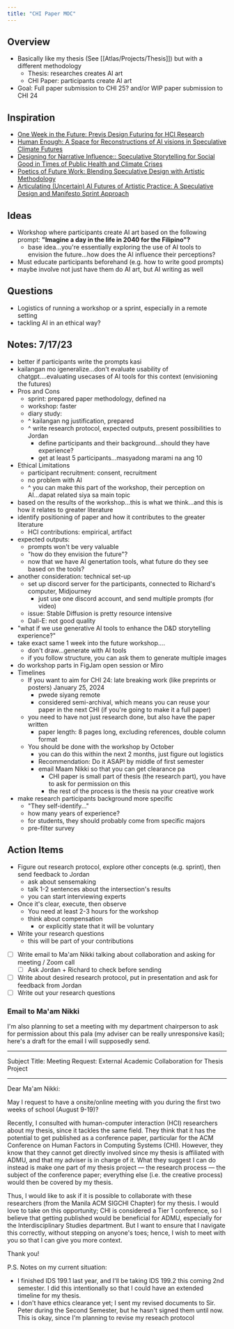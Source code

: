 ```yaml
---
title: "CHI Paper MOC"
---
```

## Overview
- Basically like my thesis (See [[Atlas/Projects/Thesis]]) but with a different methodology
	- Thesis: researches creates AI art 
	- CHI Paper: participants create AI art
- Goal: Full paper submission to CHI 25? and/or WIP paper submission to CHI 24

## Inspiration
- [One Week in the Future: Previs Design Futuring for HCI Research](https://dl.acm.org/doi/abs/10.1145/3491102.3517584)
- [Human Enough: A Space for Reconstructions of AI visions in Speculative Climate Futures](https://dl.acm.org/doi/abs/10.1145/3591196.3593341)
- [Designing for Narrative Influence:: Speculative Storytelling for Social Good in Times of Public Health and Climate Crises](https://dl.acm.org/doi/10.1145/3411763.3450373)
- [Poetics of Future Work: Blending Speculative Design with Artistic Methodology](https://dl.acm.org/doi/abs/10.1145/3411763.3443451)
- [Articulating (Uncertain) AI Futures of Artistic Practice: A Speculative Design and Manifesto Sprint Approach](https://dl.acm.org/doi/abs/10.1145/3591196.3596819)

## Ideas
- Workshop where participants create AI art based on the following prompt: **"Imagine a day in the life in 2040 for the Filipino"?**
	- base idea...you're essentially exploring the use of AI tools to envision the future...how does the AI influence their perceptions?
- Must educate participants beforehand (e.g. how to write good prompts)
- maybe involve not just have them do AI art, but AI writing as well

## Questions
- Logistics of running a workshop or a sprint, especially in a remote setting
- tackling AI in an ethical way?

## Notes: 7/17/23
- better if participants write the prompts kasi
- kailangan mo igeneralize...don't evaluate usability of chatgpt....evaluating usecases of AI tools for this context (envisioning the futures)
- Pros and Cons
	- sprint: prepared paper methodology, defined na
	- workshop: faster 
	- diary study: 
	- ^ kailangan ng justification, prepared
	- ^ write research protocol, expected outputs, present possibilities to Jordan
		- define participants and their background...should they have experience? 
		- get at least 5 participants...masyadong marami na ang 10
- Ethical Limitations
	- participant recruitment: consent, recruitment
	- no problem with AI
	- ^ you can make this part of the workshop, their perception on AI...dapat related siya sa main topic
- based on the results of the workshop...this is what we think...and this is how it relates to greater literature 
- identify positioning of paper and how it contributes to the greater literature
	- HCI contributions: empirical, artifact
- expected outputs:
	- prompts won't be very valuable
	- "how do they envision the future"?
	- now that we have AI genertation tools, what future do they see based on the tools?
- another consideration: technical set-up
	- set up discord server for the participants, connected to Richard's computer, Midjourney
		- just use one discord account, and send multiple prompts (for video)
	- issue: Stable Diffusion is pretty resource intensive
	- Dall-E: not good quality
- "what if we use generative AI tools to enhance the D&D storytelling experience?"
- take exact same 1 week into the future workshop....
	- don't draw...generate with AI tools
	- if you follow structure, you can ask them to generate multiple images
- do workshop parts in FigJam open session or Miro
- Timelines
	- If you want to aim for CHI 24: late breaking work (like preprints or posters) January 25, 2024
		- pwede siyang remote
		- considered semi-archival, which means you can reuse your paper in the next CHI (if you're going to make it a full paper)
	- you need to have not just research done, but also have the paper written 
		- paper length: 8 pages long, excluding references, double column format
	- You should be done with the workshop by October
		- you can do this within the next 2 months, just figure out logistics
		- Recommendation: Do it ASAP! by middle of first semester
		- email Maam Nikki so that you can get clearance pa
			- CHI paper is small part of thesis (the research part), you have to ask for permission on this
			- the rest of the process is the thesis na your creative work
- make research participants background more specific
	- "They self-identify..."
	- how many years of experience?
	- for students, they should probably come from specific majors 
	- pre-filter survey

## Action Items
- Figure out research protocol, explore other concepts (e.g. sprint), then send feedback to Jordan
	- ask about sensemaking
	- talk 1-2 sentences about the intersection's results
	- you can start interviewing experts
- Once it's clear, execute, then observe
	- You need at least 2-3 hours for the workshop
	- think about compensation
		- or explicitly state that it will be voluntary
- Write your research questions
	- this will be part of your contributions

- [ ] Write email to Ma'am Nikki talking about collaboration and asking for meeting / Zoom call 
	- [ ] Ask Jordan + Richard to check before sending
- [ ] Write about desired research protocol, put in presentation and ask for feedback from Jordan
- [ ] Write out your research questions

### Email to Ma'am Nikki
I'm also planning to set a meeting with my department chairperson to ask for permission about this pala (my adviser can be really unresponsive kasi); here's a draft for the email I will supposedly send.

--- 
Subject Title: Meeting Request: External Academic Collaboration for Thesis Project

---

Dear Ma'am Nikki:

May I request to have a onsite/online meeting with you during the first two weeks of school (August 9-19)?

Recently, I consulted with human-computer interaction (HCI) researchers about my thesis, since it tackles the same field. They think that it has the potential to get published as a conference paper, particular for the ACM Conference on Human Factors in Computing Systems (CHI). However, they know that they cannot get directly involved since my thesis is affiliated with ADMU, and that my adviser is in charge of it. What they suggest I can do instead is make one part of my thesis project — the research process — the subject of the conference paper; everything else (i.e. the creative process) would then be covered by my thesis. 

Thus, I would like to ask if it is possible to collaborate with these researchers (from the Manila ACM SIGCHI Chapter) for my thesis. I would love to take on this opportunity; CHI is considered a Tier 1 conference, so I believe that getting published would be beneficial for ADMU, especially for the Interdisciplinary Studies department. But I want to ensure that I navigate this correctly, without stepping on anyone's toes; hence, I wish to meet with you so that I can give you more context. 

Thank you!


P.S. Notes on my current situation:
- I finished IDS 199.1 last year, and I'll be taking IDS 199.2 this coming 2nd semester. I did this intentionally so that I could have an extended timeline for my thesis.
- I don't have ethics clearance yet; I sent my revised documents to Sir. Peter during the Second Semester, but he hasn't signed them until now. This is okay, since I'm planning to revise my reseach protocol
